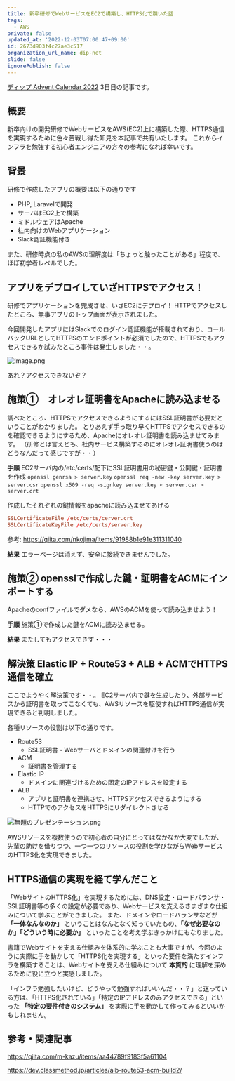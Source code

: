 ```yaml
---
title: 新卒研修でWebサービスをEC2で構築し、HTTPS化で躓いた話
tags:
  - AWS
private: false
updated_at: '2022-12-03T07:00:47+09:00'
id: 2673d903f4c27ae3c517
organization_url_name: dip-net
slide: false
ignorePublish: false
---
```

[ディップ Advent Calendar 2022](https://qiita.com/advent-calendar/2022/dip-dev) 3日目の記事です。

## 概要
新卒向けの開発研修でWebサービスをAWS(EC2)上に構築した際、HTTPS通信を実現するために色々苦戦し得た知見を本記事で共有いたします。
これからインフラを勉強する初心者エンジニアの方々の参考になれば幸いです。

## 背景
研修で作成したアプリの概要は以下の通りです
- PHP, Laravelで開発
- サーバはEC2上で構築
- ミドルウェアはApache
- 社内向けのWebアプリケーション
- Slack認証機能付き

また、研修時点の私のAWSの理解度は「ちょっと触ったことがある」程度で、ほぼ初学者レベルでした。

## アプリをデプロイしていざHTTPSでアクセス！

研修でアプリケーションを完成させ、いざEC2にデプロイ！
HTTPでアクセスしたところ、無事アプリのトップ画面が表示されました。

今回開発したアプリにはSlackでのログイン認証機能が搭載されており、コールバックURLとしてHTTPSのエンドポイントが必須でしたので、HTTPSでもアクセスできるか試みたところ事件は発生しました・・。

![image.png](https://qiita-image-store.s3.ap-northeast-1.amazonaws.com/0/689205/4f54fb35-0d10-a883-c817-5684c80c758b.png)

あれ？アクセスできないぞ？

## 施策①　オレオレ証明書をApacheに読み込ませる

調べたところ、HTTPSでアクセスできるようにするにはSSL証明書が必要だということがわかりました。
とりあえず手っ取り早くHTTPSでアクセスできるのを確認できるようにするため、Apacheにオレオレ証明書を読み込ませてみます。
（研修とは言えども、社内サービス構築するのにオレオレ証明書使うのはどうなんだって感じですが・・）


**手順**
EC2サーバ内の/etc/certs/配下にSSL証明書用の秘密鍵・公開鍵・証明書を作成
`openssl genrsa > server.key`
`openssl req -new -key server.key > server.csr`
`openssl x509 -req -signkey server.key < server.csr > server.crt`

作成したそれぞれの鍵情報をapacheに読み込ませてあげる
```ssl.conf
SSLCertificateFile /etc/certs/cerver.crt
SSLCertificateKeyFile /etc/certs/server.key
```

参考: https://qiita.com/nkojima/items/91988b1e91e311311040


**結果**
エラーページは消えず、安全に接続できませんでした。

## 施策② opensslで作成した鍵・証明書をACMにインポートする
Apacheのconfファイルでダメなら、AWSのACMを使って読み込ませよう！

**手順**
施策①で作成した鍵をACMに読み込ませる。



**結果**
またしてもアクセスできず・・・



## 解決策 Elastic IP + Route53 + ALB + ACMでHTTPS通信を確立

ここでようやく解決策です・・。
EC2サーバ内で鍵を生成したり、外部サービスから証明書を取ってこなくても、AWSリソースを駆使すればHTTPS通信が実現できると判明しました。

各種リソースの役割は以下の通りです。

- Route53
    - SSL証明書・Webサーバとドメインの関連付けを行う
- ACM
    - 証明書を管理する
- Elastic IP
    - ドメインに関連づけるための固定のIPアドレスを設定する
- ALB
    - アプリと証明書を連携させ、HTTPSアクセスできるようにする
    - HTTPでのアクセスをHTTPSにリダイレクトさせる

![無題のプレゼンテーション.png](https://qiita-image-store.s3.ap-northeast-1.amazonaws.com/0/689205/9c1ffd11-2556-9812-c9d7-2f59eac90b4d.png)



AWSリソースを複数使うので初心者の自分にとってはなかなか大変でしたが、先輩の助けを借りつつ、一つ一つのリソースの役割を学びながらWebサービスのHTTPS化を実現できました。


## HTTPS通信の実現を経て学んだこと

「WebサイトのHTTPS化」を実現するためには、DNS設定・ロードバランサ・SSL証明書等の多くの設定が必要であり、Webサービスを支えるさまざまな仕組みについて学ぶことができました。
また、ドメインやロードバランサなどが **「一体なんなのか」** ということはなんとなく知っていたもの、**「なぜ必要なのか」「どういう時に必要か」** といったことを考え学ぶきっかけにもなりました。

書籍でWebサイトを支える仕組みを体系的に学ぶことも大事ですが、今回のように実際に手を動かして「HTTPS化を実現する」といった要件を満たすインフラを構築することは、Webサイトを支える仕組みについて **本質的** に理解を深めるために役に立つと実感しました。

「インフラ勉強したいけど、どうやって勉強すればいいんだ・・？」と迷っている方は、「HTTPS化されている」「特定のIPアドレスのみアクセスできる」といった **「特定の要件付きのシステム」** を実際に手を動かして作ってみるといいかもしれません。

## 参考・関連記事
https://qiita.com/m-kazu/items/aa44789f9183f5a61104

https://dev.classmethod.jp/articles/alb-route53-acm-build2/
